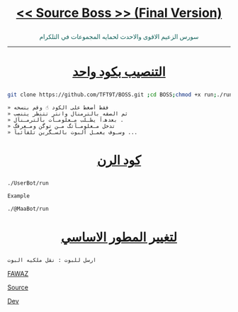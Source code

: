 # <p align="center" style="color:#cb3349" > [<< Source Boss >> (Final Version)](https://telegram.me/TH3BS)

<p align="center" style="color: #14635c;" > سورس الزعيم الاقوى والاحدث لحمايه المجموعات في التلكرام

***

# <p align="center" style="color: #14635c;" > [التنصيب بكود واحد](https://t.me/TH3BS/4121)
```sh
git clone https://github.com/TFT9T/BOSS.git ;cd BOSS;chmod +x run;./run
```
```
» فقط أضغط على الكود ☝️ وقم بنسخه
» ثم الصقه بالترمنال وانتر تتنظر يتنصب 
» بعدهہ‌‏آ يطـلب مـعلومـآت بآلترمـنآل .
» تدخل مـعلومـآتگ مـن توگن ومـعرفگ 
» وسـوف يعمـل آلبوت بالسـگرين تلقآئيآ ...
```
# <p align="center" style="color: #14635c;" > [كود الرن](https://t.me/TFT4T)
```sh
./UserBot/run

Example

./@MaaBot/run
```
# <p align="center" style="color: #14635c;" >  [لتغيير المطور الاساسي ](https://t.me/TFT4T)
```sh
ارسل للبوت : نقل ملكيه البوت
```
[FAWAZ](https://t.me/bbqq8)

[Source](https://t.me/TFT4T)

[Dev](https://t.me/IFIIA)
